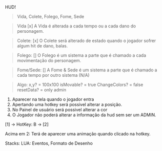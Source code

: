 HUD!

> Vida, Colete, Folego, Fome, Sede

> Vida [x]
> A Vida é alterada a cada tempo ou a cada dano do personagem.

> Colete: [x]
> O Colete será alterado de estado quando o jogador sofrer algum hit de dano, balas.

> Folego: []
> O Folego é um sistema a parte que é chamado a cada movimentação do personagem.

> Fome/Sede: []
> A Fome & Sede é um sistema a parte que é chamado a cada tempo por outro sistema (N/A)

> Algo:
> x,y? = 100x100
> isMovable? = true
> ChangeColors? = false
> resetData? = only admin

1. Aparecer na tela quando o jogador entra
2. Apertando uma hotkey será possivel alterar a posição.
3. No Painel de usuário será possivel alterar a cor
4. O Jogador não poderá alterar a informação da hud sem ser um ADMIN.

[1] -> HotKey: B -> [2]

Acima em 2:
Terá de aparecer uma animação quando clicado na hotkey.

Stacks:
LUA: Eventos, Formato de Desenho
